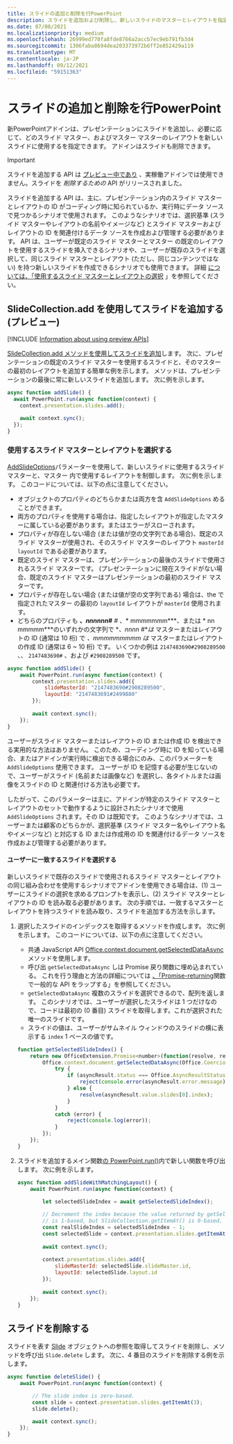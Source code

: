 ```yaml
---
title: スライドの追加と削除を行PowerPoint
description: スライドを追加および削除し、新しいスライドのマスターとレイアウトを指定する方法について学習します。
ms.date: 07/08/2021
ms.localizationpriority: medium
ms.openlocfilehash: 26999ed770fa8fde8766a2accb7ec9eb791fb3d4
ms.sourcegitcommit: 1306faba8694dea203373972b6ff2e852429a119
ms.translationtype: MT
ms.contentlocale: ja-JP
ms.lasthandoff: 09/12/2021
ms.locfileid: "59151363"
---
```

# <a name="add-and-delete-slides-in-powerpoint"></a>スライドの追加と削除を行PowerPoint

新PowerPointアドインは、プレゼンテーションにスライドを追加し、必要に応じて、どのスライド マスター、およびマスター マスターのレイアウトを新しいスライドに使用するを指定できます。 アドインはスライドも削除できます。

> [!IMPORTANT]
> スライドを追加する API は [プレビュー中であり](../reference/requirement-sets/powerpoint-preview-apis.md) 、実稼働アドインでは使用できません。スライドを *削除するための* API がリリースされました。

スライドを追加する API は、主に、プレゼンテーション内のスライド マスターとレイアウトの ID がコーディング時に知られているか、実行時にデータ ソースで見つかるシナリオで使用されます。 このようなシナリオでは、選択基準 (スライド マスターやレイアウトの名前やイメージなど) とスライド マスターおよびレイアウトの ID を関連付けるデータ ソースを作成および管理する必要があります。 API は、ユーザーが既定のスライド マスターとマスター の既定のレイアウトを使用するスライドを挿入できるシナリオや、ユーザーが既存のスライドを選択して、同じスライド マスターとレイアウト (ただし、同じコンテンツではない) を持つ新しいスライドを作成できるシナリオでも使用できます。 詳細 [については、「使用するスライド マスターとレイアウトの選択](#select-which-slide-master-and-layout-to-use) 」を参照してください。

## <a name="add-a-slide-with-slidecollectionadd-preview"></a>SlideCollection.add を使用してスライドを追加する (プレビュー)

[!INCLUDE [Information about using preview APIs](../includes/using-preview-apis-host.md)]

[SlideCollection.add メソッドを使用してスライドを追加](/javascript/api/powerpoint/powerpoint.slidecollection#add_options_)します。 次に、プレゼンテーションの既定のスライド マスターを使用するスライドと、そのマスター の最初のレイアウトを追加する簡単な例を示します。 メソッドは、プレゼンテーションの最後に常に新しいスライドを追加します。 次に例を示します。

```javascript
async function addSlide() {
  await PowerPoint.run(async function(context) {
    context.presentation.slides.add();

    await context.sync();
  });
}
```

### <a name="select-which-slide-master-and-layout-to-use"></a>使用するスライド マスターとレイアウトを選択する

[AddSlideOptions](/javascript/api/powerpoint/powerpoint.addslideoptions)パラメーターを使用して、新しいスライドに使用するスライド マスターと、マスター 内で使用するレイアウトを制御します。 次に例を示します。 このコードについては、以下の点に注意してください。

- オブジェクトのプロパティのどちらかまたは両方を含 `AddSlideOptions` めることができます。
- 両方のプロパティを使用する場合は、指定したレイアウトが指定したマスターに属している必要があります。またはエラーがスローされます。
- プロパティが存在しない場合 (または値が空の文字列である場合)、既定のスライド マスターが使用され、そのスライド マスターのレイアウト `masterId` `layoutId` である必要があります。
- 既定のスライド マスターは、プレゼンテーションの最後のスライドで使用されるスライド マスターです。 (プレゼンテーションに現在スライドがない場合、既定のスライド マスターはプレゼンテーションの最初のスライド マスターです。
- プロパティが存在しない場合 (または値が空の文字列である) 場合は、the で指定されたマスター の最初の `layoutId` レイアウトが `masterId` 使用されます。
- どちらのプロパティも **、*nnnnnn*#** *#* 、* mmmmmmm***、または * nn mmmmm***のいずれかの文字列で *_、nnnn_ #**は* マスターまたはレイアウトの ID (通常は 10 桁) で *、mmmmmmmmm は* マスターまたはレイアウトの作成 ID (通常は 6 ~ 10 桁) です。 いくつかの例は `2147483690#2908289500` 、、 `2147483690#` 、および `#2908289500` です。

```javascript
async function addSlide() {
    await PowerPoint.run(async function(context) {
        context.presentation.slides.add({
            slideMasterId: "2147483690#2908289500",
            layoutId: "2147483691#2499880"
        });
    
        await context.sync();
    });
}
```

ユーザーがスライド マスターまたはレイアウトの ID または作成 ID を検出できる実用的な方法はありません。 このため、コーディング時に ID を知っている場合、またはアドインが実行時に検出できる場合にのみ、このパラメーターを `AddSlideOptions` 使用できます。 ユーザーが ID を記憶する必要が生じないので、ユーザーがスライド (名前または画像など) を選択し、各タイトルまたは画像をスライドの ID と関連付ける方法も必要です。

したがって、このパラメーターは主に、アドインが特定のスライド マスターとレイアウトのセットで動作するように設計されたシナリオで使用 `AddSlideOptions` されます。その ID は既知です。 このようなシナリオでは、ユーザーまたは顧客のどちらかが、選択基準 (スライド マスター名やレイアウト名やイメージなど) と対応する ID または作成用の ID を関連付けるデータ ソースを作成および管理する必要があります。

#### <a name="have-the-user-choose-a-matching-slide"></a>ユーザーに一致するスライドを選択する

新しいスライドで既存のスライドで使用されるスライド マスターとレイアウトの同じ組み合わせを使用するシナリオでアドインを使用できる場合は、(1) ユーザーにスライドの選択を求めるプロンプトを表示し、(2) スライド マスターとレイアウトの ID を読み取る必要があります。 次の手順では、一致するマスターとレイアウトを持つスライドを読み取り、スライドを追加する方法を示します。

1. 選択したスライドのインデックスを取得するメソッドを作成します。 次に例を示します。 このコードについては、以下の点に注意してください。

    - 共通 JavaScript API [Office.context.document.getSelectedDataAsync](/javascript/api/office/office.document#getSelectedDataAsync_coercionType__callback_)メソッドを使用します。
    - 呼び出 `getSelectedDataAsync` しは Promise 戻り関数に埋め込まれている。 これを行う理由と方法の詳細については [、「Promise-returning](../develop/asynchronous-programming-in-office-add-ins.md#wrap-common-apis-in-promise-returning-functions)関数で一般的な API をラップする」を参照してください。
    - `getSelectedDataAsync` 複数のスライドを選択できるので、配列を返します。 このシナリオでは、ユーザーが選択したスライドは 1 つだけなので、コードは最初の (0 番目) スライドを取得します。これが選択された唯一のスライドです。
    - スライドの値は、ユーザーがサムネイル ウィンドウのスライドの横に表示する `index` 1 ベースの値です。

    ```javascript
    function getSelectedSlideIndex() {
        return new OfficeExtension.Promise<number>(function(resolve, reject) {
            Office.context.document.getSelectedDataAsync(Office.CoercionType.SlideRange, function(asyncResult) {
                try {
                    if (asyncResult.status === Office.AsyncResultStatus.Failed) {
                        reject(console.error(asyncResult.error.message));
                    } else {
                        resolve(asyncResult.value.slides[0].index);
                    }
                } 
                catch (error) {
                    reject(console.log(error));
                }
            });
        });
    }
    ```

2. スライドを追加するメイン関数[の PowerPoint.run()](/javascript/api/powerpoint#PowerPoint_run_batch_)内で新しい関数を呼び出します。 次に例を示します。

    ```javascript
    async function addSlideWithMatchingLayout() {
        await PowerPoint.run(async function(context) {
    
            let selectedSlideIndex = await getSelectedSlideIndex();
        
            // Decrement the index because the value returned by getSelectedSlideIndex()
            // is 1-based, but SlideCollection.getItemAt() is 0-based.
            const realSlideIndex = selectedSlideIndex - 1;
            const selectedSlide = context.presentation.slides.getItemAt(realSlideIndex).load("slideMaster/id, layout/id");
        
            await context.sync();
        
            context.presentation.slides.add({
                slideMasterId: selectedSlide.slideMaster.id,
                layoutId: selectedSlide.layout.id
            });
        
            await context.sync();
        });
    }
    ```

## <a name="delete-slides"></a>スライドを削除する

スライドを表す [Slide](/javascript/api/powerpoint/powerpoint.slide) オブジェクトへの参照を取得してスライドを削除し、メソッドを呼び出 `Slide.delete` します。 次に、4 番目のスライドを削除する例を示します。

```javascript
async function deleteSlide() {
    await PowerPoint.run(async function(context) {

        // The slide index is zero-based. 
        const slide = context.presentation.slides.getItemAt(3);
        slide.delete();

        await context.sync();
    });
}
```
